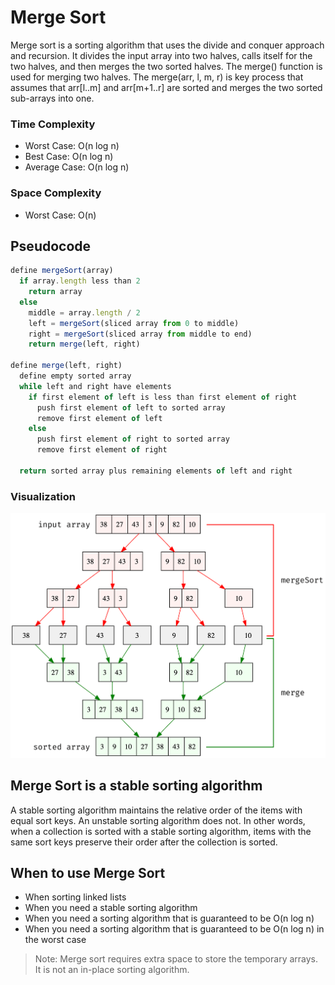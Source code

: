 # Merge Sort

Merge sort is a sorting algorithm that uses the divide and conquer approach and recursion. It divides the input array into two halves, calls itself for the two halves, and then merges the two sorted halves. The merge() function is used for merging two halves. The merge(arr, l, m, r) is key process that assumes that arr[l..m] and arr[m+1..r] are sorted and merges the two sorted sub-arrays into one.

### Time Complexity

- Worst Case: O(n log n)
- Best Case: O(n log n)
- Average Case: O(n log n)

### Space Complexity

- Worst Case: O(n)

## Pseudocode

```js
define mergeSort(array)
  if array.length less than 2
    return array
  else
    middle = array.length / 2
    left = mergeSort(sliced array from 0 to middle)
    right = mergeSort(sliced array from middle to end)
    return merge(left, right)

define merge(left, right)
  define empty sorted array
  while left and right have elements
    if first element of left is less than first element of right
      push first element of left to sorted array
      remove first element of left
    else
      push first element of right to sorted array
      remove first element of right

  return sorted array plus remaining elements of left and right
```

### Visualization

![Merge Sort](./merge-sort.png 'Merge Sort')

## Merge Sort is a stable sorting algorithm

A stable sorting algorithm maintains the relative order of the items with equal sort keys. An unstable sorting algorithm does not. In other words, when a collection is sorted with a stable sorting algorithm, items with the same sort keys preserve their order after the collection is sorted.

## When to use Merge Sort

- When sorting linked lists
- When you need a stable sorting algorithm
- When you need a sorting algorithm that is guaranteed to be O(n log n)
- When you need a sorting algorithm that is guaranteed to be O(n log n) in the worst case

> Note: Merge sort requires extra space to store the temporary arrays. It is not an in-place sorting algorithm.
